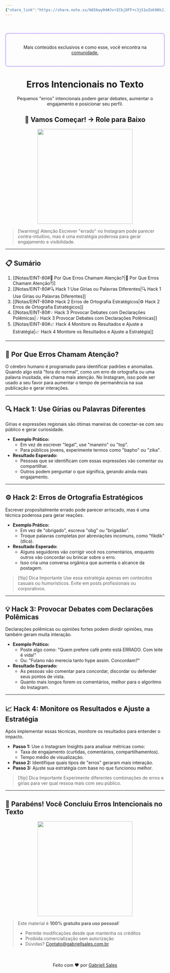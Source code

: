 ```yaml
---
{"share_link":"https://share.note.sx/b65kwy04#Jv+ICbjDFF+c3jS1oZok96kJJEjKCQ/xoxqM6G5E9Xk","share_updated":"2025-02-06T15:19:22-03:00","title":"EINT-80","Criado":"2025-02-09","dg-publish":true,"dg-home":null,"permalink":"/notas/eint-80/","dgPassFrontmatter":true}
---
```


<div align="center" style="margin-top:50px; padding:20px; border: 2px dotted #8A5CF4; border-radius: 8px;">
  <p>Mais conteúdos exclusivos e como esse, você encontra na <a href="https://comunidade.gabriellsales.com.br" target="_blank">comunidade.</a></p>
</div>

<div align="center"><h1>Erros Intencionais no Texto</h1> <p>Pequenos "erros" intencionais podem gerar debates, aumentar o engajamento e posicionar seu perfil.</p> <h2>🚀 Vamos Começar! → Role para Baixo</h2> </div>

<div align="center">
  <img src="https://media4.giphy.com/media/v1.Y2lkPTc5MGI3NjExZ3JuNWpmbTJwYnpzMW5zOWxjYnZha3YzaTN1Z3JsbTJoaG50eWdyYiZlcD12MV9pbnRlcm5hbF9naWZfYnlfaWQmY3Q9Zw/z7OaoCLYC0dXQa9zUk/giphy.gif" width="300">
</div>

> [!warning] Atenção
> Escrever "errado" no Instagram pode parecer contra-intuitivo, mas é uma estratégia poderosa para gerar engajamento e visibilidade.

---
## 📋 Sumário

1. [[Notas/EINT-80#🌟 Por Que Erros Chamam Atenção?\|🌟 Por Que Erros Chamam Atenção?]]
2. [[Notas/EINT-80#🔍 Hack 1 Use Gírias ou Palavras Diferentes\|🔍 Hack 1 Use Gírias ou Palavras Diferentes]]
3. [[Notas/EINT-80#⚙️ Hack 2 Erros de Ortografia Estratégicos\|⚙️ Hack 2 Erros de Ortografia Estratégicos]]
4. [[Notas/EINT-80#💡 Hack 3 Provocar Debates com Declarações Polêmicas\|💡 Hack 3 Provocar Debates com Declarações Polêmicas]]
5. [[Notas/EINT-80#📈 Hack 4 Monitore os Resultados e Ajuste a Estratégia\|📈 Hack 4 Monitore os Resultados e Ajuste a Estratégia]]

---
## 🌟 Por Que Erros Chamam Atenção?

O cérebro humano é programado para identificar padrões e anomalias. Quando algo está "fora do normal", como um erro de ortografia ou uma palavra inusitada, ele chama mais atenção. No Instagram, isso pode ser usado a seu favor para aumentar o tempo de permanência na sua publicação e gerar interações.  

---
## 🔍 Hack 1: Use Gírias ou Palavras Diferentes

Gírias e expressões regionais são ótimas maneiras de conectar-se com seu público e gerar curiosidade.  

- **Exemplo Prático:**  
  - Em vez de escrever "legal", use "maneiro" ou "top".  
  - Para públicos jovens, experimente termos como "bapho" ou "zika".  
- **Resultado Esperado:**  
  - Pessoas que se identificam com essas expressões vão comentar ou compartilhar.  
  - Outros podem perguntar o que significa, gerando ainda mais engajamento.  

---
## ⚙️ Hack 2: Erros de Ortografia Estratégicos

Escrever propositalmente errado pode parecer arriscado, mas é uma técnica poderosa para gerar reações.  

- **Exemplo Prático:**  
  - Em vez de "obrigado", escreva "obg" ou "brigadão".  
  - Troque palavras completas por abreviações incomuns, como "fikdik" (dica).  
- **Resultado Esperado:**  
  - Alguns seguidores vão corrigir você nos comentários, enquanto outros vão concordar ou brincar sobre o erro.  
  - Isso cria uma conversa orgânica que aumenta o alcance da postagem.  

> [!tip] Dica Importante
> Use essa estratégia apenas em conteúdos casuais ou humorísticos. Evite em posts profissionais ou corporativos.  

---
## 💡 Hack 3: Provocar Debates com Declarações Polêmicas

Declarações polêmicas ou opiniões fortes podem dividir opiniões, mas também geram muita interação.  

- **Exemplo Prático:**  
  - Poste algo como: "Quem prefere café preto está ERRADO. Com leite é vida!"  
  - Ou: "Fulano não merecia tanto hype assim. Concordam?"  
- **Resultado Esperado:**  
  - As pessoas vão comentar para concordar, discordar ou defender seus pontos de vista.  
  - Quanto mais longos forem os comentários, melhor para o algoritmo do Instagram. 

---
## 📈 Hack 4: Monitore os Resultados e Ajuste a Estratégia

Após implementar essas técnicas, monitore os resultados para entender o impacto.  

- **Passo 1:** Use o Instagram Insights para analisar métricas como:  
  - Taxa de engajamento (curtidas, comentários, compartilhamentos).  
  - Tempo médio de visualização.  
- **Passo 2:** Identifique quais tipos de "erros" geraram mais interação.  
- **Passo 3:** Ajuste sua estratégia com base no que funcionou melhor.  

> [!tip] Dica Importante
> Experimente diferentes combinações de erros e gírias para ver qual ressoa mais com seu público. 

---
## 🎉 Parabéns! Você Concluiu Erros Intencionais no Texto

<div align="center"> <img src="https://media0.giphy.com/media/v1.Y2lkPTc5MGI3NjExdXhmZ2ZyYmEybnVhbDY2Z3k4MGRrcXkxYW10aTVxZzZteXk0cjk0bSZlcD12MV9pbnRlcm5hbF9naWZfYnlfaWQmY3Q9Zw/D2hncA3u88gmeCFeoh/giphy.gif" width="300"> </div>

> Este material é **100% gratuito para uso pessoal**!
> - Permite modificações desde que mantenha os créditos
> - Proibida comercialização sem autorização
> - Dúvidas? Contato@gabriellsales.com.br

<div align="center" style="margin-top:50px">
  <p>Feito com ❤️ por <a href="https://gabriellsales.com.br" target="_blank">Gabriell Sales</a></p>
</div>
